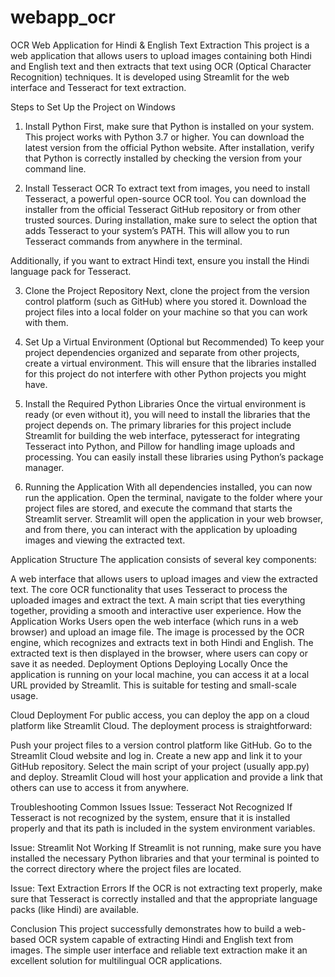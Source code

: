 # webapp_ocr
OCR Web Application for Hindi & English Text Extraction
This project is a web application that allows users to upload images containing both Hindi and English text and then extracts that text using OCR (Optical Character Recognition) techniques. It is developed using Streamlit for the web interface and Tesseract for text extraction.

Steps to Set Up the Project on Windows
1. Install Python
First, make sure that Python is installed on your system. This project works with Python 3.7 or higher. You can download the latest version from the official Python website. After installation, verify that Python is correctly installed by checking the version from your command line.

2. Install Tesseract OCR
To extract text from images, you need to install Tesseract, a powerful open-source OCR tool. You can download the installer from the official Tesseract GitHub repository or from other trusted sources. During installation, make sure to select the option that adds Tesseract to your system’s PATH. This will allow you to run Tesseract commands from anywhere in the terminal.

Additionally, if you want to extract Hindi text, ensure you install the Hindi language pack for Tesseract.

3. Clone the Project Repository
Next, clone the project from the version control platform (such as GitHub) where you stored it. Download the project files into a local folder on your machine so that you can work with them.

4. Set Up a Virtual Environment (Optional but Recommended)
To keep your project dependencies organized and separate from other projects, create a virtual environment. This will ensure that the libraries installed for this project do not interfere with other Python projects you might have.

5. Install the Required Python Libraries
Once the virtual environment is ready (or even without it), you will need to install the libraries that the project depends on. The primary libraries for this project include Streamlit for building the web interface, pytesseract for integrating Tesseract into Python, and Pillow for handling image uploads and processing. You can easily install these libraries using Python’s package manager.

6. Running the Application
With all dependencies installed, you can now run the application. Open the terminal, navigate to the folder where your project files are stored, and execute the command that starts the Streamlit server. Streamlit will open the application in your web browser, and from there, you can interact with the application by uploading images and viewing the extracted text.

Application Structure
The application consists of several key components:

A web interface that allows users to upload images and view the extracted text.
The core OCR functionality that uses Tesseract to process the uploaded images and extract the text.
A main script that ties everything together, providing a smooth and interactive user experience.
How the Application Works
Users open the web interface (which runs in a web browser) and upload an image file.
The image is processed by the OCR engine, which recognizes and extracts text in both Hindi and English.
The extracted text is then displayed in the browser, where users can copy or save it as needed.
Deployment Options
Deploying Locally
Once the application is running on your local machine, you can access it at a local URL provided by Streamlit. This is suitable for testing and small-scale usage.

Cloud Deployment
For public access, you can deploy the app on a cloud platform like Streamlit Cloud. The deployment process is straightforward:

Push your project files to a version control platform like GitHub.
Go to the Streamlit Cloud website and log in.
Create a new app and link it to your GitHub repository.
Select the main script of your project (usually app.py) and deploy.
Streamlit Cloud will host your application and provide a link that others can use to access it from anywhere.

Troubleshooting Common Issues
Issue: Tesseract Not Recognized
If Tesseract is not recognized by the system, ensure that it is installed properly and that its path is included in the system environment variables.

Issue: Streamlit Not Working
If Streamlit is not running, make sure you have installed the necessary Python libraries and that your terminal is pointed to the correct directory where the project files are located.

Issue: Text Extraction Errors
If the OCR is not extracting text properly, make sure that Tesseract is correctly installed and that the appropriate language packs (like Hindi) are available.

Conclusion
This project successfully demonstrates how to build a web-based OCR system capable of extracting Hindi and English text from images. The simple user interface and reliable text extraction make it an excellent solution for multilingual OCR applications.

